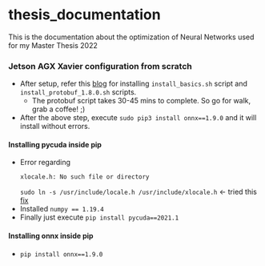 # thesis_documentation
This is the documentation about the optimization of Neural Networks used for my Master Thesis 2022

### Jetson AGX Xavier configuration from scratch
- After setup, refer this [blog](https://jkjung-avt.github.io/setting-up-xavier-nx/) for installing `install_basics.sh` script and `install_protobuf_1.8.0.sh` scripts.
  - The protobuf script takes 30-45 mins to complete. So go for walk, grab a coffee! ;)
- After the above step, execute `sudo pip3 install onnx==1.9.0` and it will install without errors.

#### Installing pycuda inside pip
- Error regarding 
  ```
  xlocale.h: No such file or directory
  ```
  `sudo ln -s /usr/include/locale.h /usr/include/xlocale.h` <- tried this [fix](https://github.com/biobakery/homebrew-biobakery/issues/31) 
- Installed `numpy == 1.19.4`
- Finally just execute `pip install pycuda==2021.1`

#### Installing onnx inside pip
- `pip install onnx==1.9.0`
